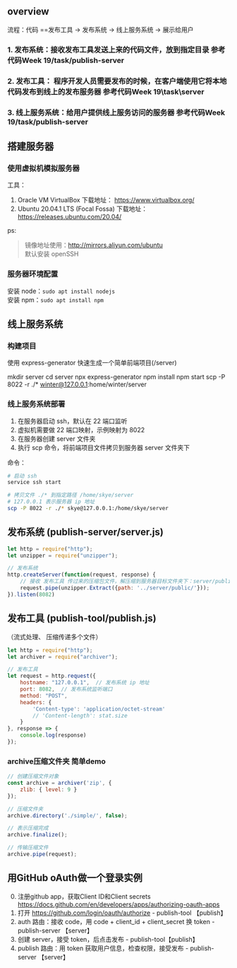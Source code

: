 ## overview


流程：代码 ==发布工具 -> 发布系统 -> 线上服务系统 -> 展示给用户
### 1. 发布系统：接收发布工具发送上来的代码文件，放到指定目录 参考代码Week 19/task/publish-server
### 2. 发布工具： 程序开发人员需要发布的时候，在客户端使用它将本地代码发布到线上的发布服务器 参考代码Week 19\task\server
### 3. 线上服务系统：给用户提供线上服务访问的服务器 参考代码Week 19/task/publish-server

## 搭建服务器
### 使用虚拟机模拟服务器

工具：
1. Oracle VM VirtualBox 下载地址： https://www.virtualbox.org/
2. Ubuntu 20.04.1 LTS (Focal Fossa) 下载地址：https://releases.ubuntu.com/20.04/

ps:
> 镜像地址使用：http://mirrors.aliyun.com/ubuntu  
> 默认安装 openSSH 

### 服务器环境配置
安装 node：```sudo apt install nodejs```   
安装 npm：```sudo apt install npm```

## 线上服务系统
### 构建项目
使用 express-generator 快速生成一个简单前端项目(/server)

mkdir server
cd server
npx express-generator
npm install
npm start
scp -P 8022 -r ./* winter@127.0.0.1:home/winter/server

### 线上服务系统部署
1. 在服务器启动 ssh，默认在 22 端口监听
2. 虚拟机需要做 22 端口映射，示例映射为 8022
3. 在服务器创建 server 文件夹
4. 执行 scp 命令，将前端项目文件拷贝到服务器 server 文件夹下

命令：
```bash
# 启动 ssh
service ssh start

# 拷贝文件 ./* 到指定路径 /home/skye/server
# 127.0.0.1 表示服务器 ip 地址
scp -P 8022 -r ./* skye@127.0.0.1:/home/skye/server  
```

## 发布系统 (publish-server/server.js)
```javascript
let http = require("http");
let unzipper = require("unzipper");

// 发布系统
http.createServer(function(request, response) {
    // 接收 发布工具 传过来的压缩包文件，解压缩到服务器目标文件夹下：server/public/
    request.pipe(unzipper.Extract({path: '../server/public/'}));
}).listen(8082)

```
## 发布工具 (publish-tool/publish.js)
（流式处理、
压缩传递多个文件）
```javascript
let http = require("http");
let archiver = require("archiver");

// 发布工具
let request = http.request({
    hostname: "127.0.0.1",  // 发布系统 ip 地址
    port: 8082,  // 发布系统监听端口
    method: "POST",
    headers: {
        'Content-type': 'application/octet-stream'
        // 'Content-length': stat.size
    }
}, response => {
    console.log(response)
});
```
### archive压缩文件夹 简单demo
```javascript
// 创建压缩文件对象
const archive = archiver('zip', {
    zlib: { level: 9 }
});

// 压缩文件夹
archive.directory('./simple/', false);

// 表示压缩完成
archive.finalize();

// 传输压缩文件
archive.pipe(request);
```

## 用GitHub oAuth做一个登录实例
0. 注册github app，获取Client ID和Client secrets
https://docs.github.com/en/developers/apps/authorizing-oauth-apps
1. 打开 https://github.com/login/oauth/authorize  - publish-tool  【publish】
2. auth 路由：接收 code，用 code + client_id + client_secret 换 token  - publish-server 【server】
3. 创建 server，接受 token，后点击发布  - publish-tool【publish】
4. publish 路由：用 token 获取用户信息，检查权限，接受发布  - publish-server 【server】

